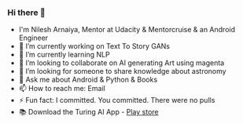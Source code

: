 ### Hi there 👋

<!--
**NileshArnaiya/NileshArnaiya** is a ✨ _special_ ✨ repository because its `README.md` (this file) appears on your GitHub profile.
-->
- I'm Nilesh Arnaiya, Mentor at Udacity & Mentorcruise & an Android Engineer
- 🔭 I’m currently working on Text To Story GANs
- 🌱 I’m currently learning NLP
- 👯 I’m looking to collaborate on AI generating Art using magenta
- 🤔 I’m looking for someone to share knowledge about astronomy 
- 💬 Ask me about Android & Python & Books
- 📫 How to reach me: Email
- ⚡ Fun fact: I committed. You committed. There were no pulls
- :books: Download the Turing AI App - [Play store](https://play.google.com/store/apps/details?id=turing.labs.ai)

